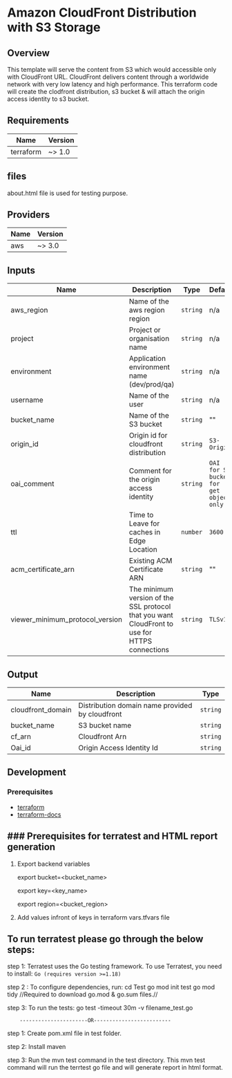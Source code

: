 # Amazon CloudFront Distribution with S3 Storage

## Overview

This template will serve the content from S3 which would accessible only with CloudFront URL. CloudFront delivers content through a worldwide network with very low latency and high performance.
This terraform code will create the clodfront distribution, s3 bucket & will attach the origin access identity to s3 bucket.

## Requirements

| Name      | Version |
| --------- | ------- |
| terraform | ~> 1.0  |

## files
about.html file is used for testing purpose.

## Providers

| Name | Version |
| ---- | ------- |
| aws  | ~> 3.0  |

## Inputs

| Name                       | Description                                                                               | Type     | Default      | Required |
| -------------------------- | ----------------------------------------------------------------------------------------- | -------- | ------------ | :------: |
| aws_region                     | Name of the aws region region                                                                                | `string` | n/a         |   yes    |
| project                    | Project or organisation name                                                           | `string` | n/a  |    yes    |
| environment                | Application environment name (dev/prod/qa)                                                | `string` |  n/a     |   yes    |
| username             | Name of the user                                           | `string` |   n/a        |   yes    |
| bucket_name           | Name of the S3 bucket                                                             | `string` | ""    |   yes    |
| origin_id          | Origin id for cloudfront distribution                                                             | `string` |  `S3-Origin`         |   yes    |
| oai_comment           | Comment for the origin access identity                                                   | `string` | `OAI for S3 bucket for get object only`          |   no    |
| ttl          | Time to Leave for caches in Edge Location                                                | `number` |  `3600`   |   yes  |
| acm_certificate_arn | Existing ACM Certificate ARN | `string` | "" | no |
| viewer_minimum_protocol_version | The minimum version of the SSL protocol that you want CloudFront to use for HTTPS connections | `string` | `TLSv1` | no |





## Output

|   Name             |      Description                  |   Type                       |
| -------------------| --------------------------------- |------------------------------|
| cloudfront_domain  | Distribution domain name provided by cloudfront          | `string` |
| bucket_name        | S3 bucket name                    | `string`             |
| cf_arn             | Cloudfront Arn                    | `string`             |
| Oai_id             | Origin Access Identity Id         | `string`             |


## Development

### Prerequisites

- [terraform](https://learn.hashicorp.com/terraform/getting-started/install#installing-terraform)
- [terraform-docs](https://github.com/segmentio/terraform-docs)


## ###  Prerequisites for terratest and HTML report generation

1. Export backend variables


    export bucket=<bucket_name>

    export key=<key_name>

    export region=<bucket_region>



2. Add values infront of keys in terraform vars.tfvars file


## To run terratest please go through the below steps:

step 1: Terratest uses the Go   testing framework. To use Terratest, you need to install:
            `Go (requires version >=1.18)`

step 2 : To configure dependencies, run:
        cd Test
        go mod init test
        go mod tidy      //Required to download go.mod & go.sum files.//

step 3: To run the tests:
        go test -timeout 30m -v filename_test.go

        ----------------------OR-------------------------

 step 1: Create pom.xml file in test folder.

step 2: Install maven

step 3: Run the mvn test command in  the test directory. This mvn test command will run the terrtest go file and will generate report in html format.
